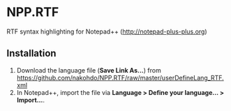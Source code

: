 NPP.RTF
=======

RTF syntax highlighting for Notepad++ (http://notepad-plus-plus.org)

## Installation
1. Download the language file (__Save Link As...__) from https://github.com/nakohdo/NPP.RTF/raw/master/userDefineLang_RTF.xml 
2. In Notepad++, import the file via __Language > Define your language... > Import...__.
